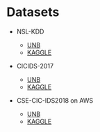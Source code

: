 # Datasets
- NSL-KDD
  - [UNB](https://www.unb.ca/cic/datasets/nsl.html)
  - [KAGGLE](https://www.kaggle.com/datasets/hassan06/nslkdd)


- CICIDS-2017
  - [UNB](https://www.unb.ca/cic/datasets/ids-2017.html)
  - [KAGGLE](https://www.kaggle.com/datasets/chethuhn/network-intrusion-dataset)

- CSE-CIC-IDS2018 on AWS
  - [UNB](https://www.unb.ca/cic/datasets/ids-2018.html)
  - [KAGGLE](https://www.kaggle.com/datasets/solarmainframe/ids-intrusion-csv)